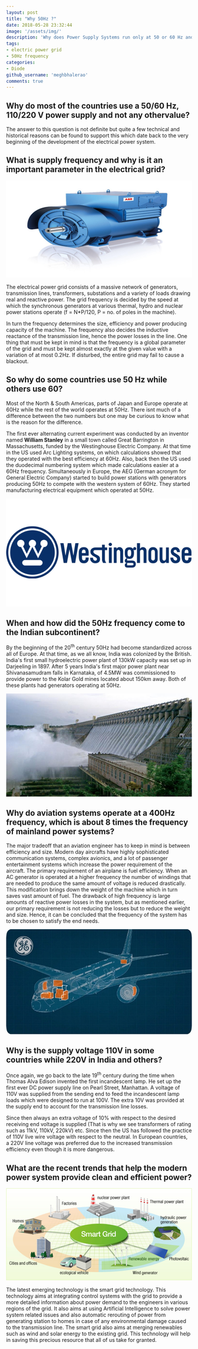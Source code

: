 ```yaml
---
layout: post
title: "Why 50Hz ?"
date: 2018-05-28 23:32:44
image: '/assets/img/'
description: 'Why does Power Supply Systems run only at 50 or 60 Hz and not any other frequency?'
tags:
- electric power grid
- 50Hz frequency
categories:
- Diode
github_username: 'meghbhalerao'
comments: true
---
```



##  Why do most of the countries use a 50/60 Hz, 110/220 V power supply and not any othervalue?

The answer to this question is not definite but quite a few technical and historical reasons can be found to support this which date back to the very beginning of the development of the electrical power system.

## What is supply frequency and why is it an important parameter in the electrical grid?

![Example](/blog/assets/img/why-50hz/image001.jpg)

The electrical power grid consists of a massive network of generators, transmission lines, transformers, substations and a variety of loads drawing real and reactive power. The grid frequency is decided by the speed at which the synchronous generators at various thermal, hydro and nuclear power stations operate (f = N*P/120, P = no. of poles in the machine). 

In turn the frequency determines the size, efficiency and power producing capacity of the machine. The frequency also decides the inductive reactance of the transmission line, hence the power losses in the line. One thing that must be kept in mind is that the frequency is a global parameter of the grid and must be kept almost exactly at the given value with a variation of at most 0.2Hz. If disturbed, the entire grid may fail to cause a blackout.

## So why do some countries use 50 Hz while others use 60?

Most of the North & South Americas, parts of Japan and Europe operate at 60Hz while the rest of the world operates at 50Hz. There isnt much of a difference between the two numbers but one may be curious to know what is the reason for the difference. 

The first ever alternating current experiment was conducted by an inventor named **William Stanley** in a small town called Great Barrington in Massachusetts, funded by the Westinghouse Electric Company. At that time in the US used Arc Lighting systems, on which calculations showed that they operated with the best efficiency at 60Hz. Also, back then the US used the duodecimal numbering system which made calculations easier at a 60Hz frequency. Simultaneously in Europe, the AEG (German acronym for General Electric Company) started to build power stations with generators producing 50Hz to compete with the western system of 60Hz. They started manufacturing electrical equipment which operated at 50Hz.

![Westinghouse](/blog/assets/img/why-50hz/image003.png)

## When and how did the 50Hz frequency come to the Indian subcontinent?

By the beginning of the 20<sup>th</sup> century 50Hz had become standardized across all of Europe. At that time, as we all know, India was colonized by the British. India's first small hydroelectric power plant of 130kW capacity was set up in Darjeeling in 1897. After 5 years India's first major power plant near Shivanasamudram falls in Karnataka, of 4.5MW was commissioned to provide power to the Kolar Gold mines located about 150km away. Both of these plants had generators operating at 50Hz.

![Why 50 Hz](/blog/assets/img/why-50hz/image005.jpg)

## Why do aviation systems operate at a 400Hz frequency, which is about 8 times the frequency of mainland power systems?

The major tradeoff that an aviation engineer has to keep in mind is between efficiency and size. Modern day aircrafts have highly sophisticated communication systems, complex avionics, and a lot of passenger entertainment systems which increase the power requirement of the aircraft. The primary requirement of an airplane is fuel efficiency. When an AC generator is operated at a higher frequency the number of windings that are needed to produce the same amount of voltage is reduced drastically. This modification brings down the weight of the machine which in turn saves vast amount of fuel. The drawback of high frequency is large amounts of reactive power losses in the system, but as mentioned earlier, our primary requirement is not reducing the losses but to reduce the weight and size. Hence, it can be concluded that the frequency of the system has to be chosen to satisfy the end needs.

![img7](/blog/assets/img/why-50hz/image007.jpg)

## Why is the supply voltage 110V in some countries while 220V in India and others?

Once again, we go back to the late 19<sup>th</sup> century during the time when Thomas Alva Edison invented the first incandescent lamp. He set up the first ever DC power supply line on Pearl Street, Manhattan. A voltage of 110V was supplied from the sending end to feed the incandescent lamp loads which were designed to run at 100V. The extra 10V was provided at the supply end to account for the transmission line losses. 

Since then always an extra voltage of 10% with respect to the desired receiving end voltage is supplied (That is why we see transformers of rating such as 11kV, 110kV, 220kV) etc. Since then the US has followed the practice of 110V live wire voltage with respect to the neutral. In European countries, a 220V line voltage was preferred due to the increased transmission efficiency even though it is more dangerous.

## What are the recent trends that help the modern power system provide clean and efficient power?

![img9](/blog/assets/img/why-50hz/image009.jpg)

The latest emerging technology is the smart grid technology. This technology aims at integrating control systems with the grid to provide a more detailed information about power demand to the engineers in various regions of the grid. It also aims at using Artificial Intelligence to solve power system related issues and also automatic rerouting of power from generating station to homes in case of any environmental damage caused to the transmission line. The smart grid also aims at merging renewables such as wind and solar energy to the existing grid. This technology will help in saving this precious resource that all of us take for granted.